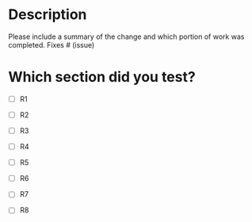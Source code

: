 # Description

Please include a summary of the change and which portion of work was completed.
Fixes # (issue)

# Which section did you test?

- [ ] R1
- [ ] R2
- [ ] R3
- [ ] R4
- [ ] R5
- [ ] R6
- [ ] R7
- [ ] R8


